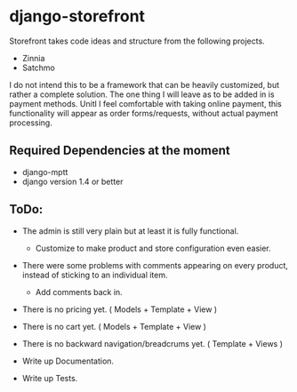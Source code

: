django-storefront
=================

Storefront takes code ideas and structure from the following projects.

* Zinnia
* Satchmo

I do not intend this to be a framework that can be heavily customized, but rather a complete solution.
The one thing I will leave as to be added in is payment methods. Unitl I feel comfortable with taking online payment, this functionality will appear as order forms/requests, without actual payment processing. 

Required Dependencies at the moment
----------------------------
* django-mptt
* django version 1.4 or better

ToDo:
---------------------------------
* The admin is still very plain but at least it is fully functional.
    * Customize to make product and store configuration even easier.
    
* There were some problems with comments appearing on every product, instead of sticking to an individual item.
    * Add comments back in.
    
* There is no pricing yet. ( Models + Template + View )
* There is no cart yet. ( Models + Template + View )
* There is no backward navigation/breadcrums yet. ( Template + Views )
* Write up Documentation.
* Write up Tests.

